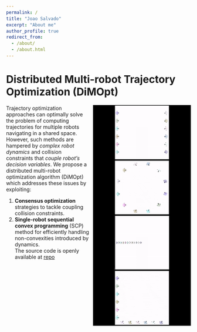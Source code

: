 ```yaml
---
permalink: /
title: "Joao Salvado"
excerpt: "About me"
author_profile: true
redirect_from: 
  - /about/
  - /about.html
---
```

# Distributed Multi-robot Trajectory Optimization (DiMOpt)
<img src="/images/onedown.gif" title="mapf demo" style="float:right;width:200pt;padding-left:10px;" />
 <img src="/images/circle.gif" style="float:right;width:200pt;padding-left:10px;" />    
 <img src="/images/takeover.gif" style="float:right;width:200pt;padding-left:10px;" />  
  <img src="/images/squaresided.gif" style="float:right;width:200pt;padding-left:10px;" /> 

Trajectory optimization approaches can optimally solve the problem of computing trajectories for multiple robots navigating in a shared space. However, such methods are hampered by *complex robot dynamics* and
collision constraints that *couple robot’s decision variables*. We propose a distributed multi-robot optimization algorithm (DiMOpt) which addresses these issues by exploiting:

1.  **Consensus optimization** strategies to tackle coupling collision constraints.
2.  **Single-robot sequential convex programming** (SCP) method for efficiently handling non-convexities introduced by dynamics.
\
The source code is openly available at [repo](https://github.com/joaosalvado/DiMOpt)
